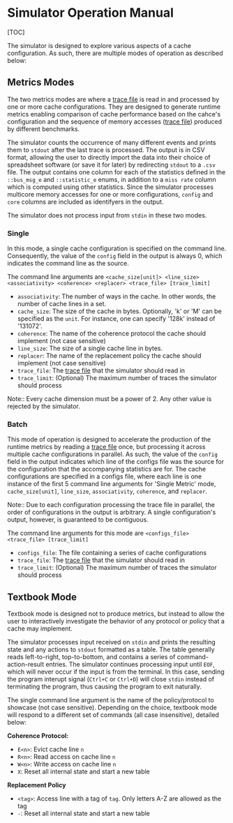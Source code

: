 # Simulator Operation Manual

[TOC]

The simulator is designed to explore various aspects of a cache configuration. As such, there are multiple modes of operation as described below:

## Metrics Modes

The two metrics modes are where a [trace file](docs/pages/templates.md) is read in and processed by one or more cache configurations. They are designed to generate runtime metrics enabling comparison of cache performance based on the cahce's configuration and the sequence of memory accesses ([trace file](docs/pages/templates.md)) produced by different benchmarks.

The simulator counts the occurrence of many different events and prints them to `stdout` after the last trace is processed. The output is in CSV format, allowing the user to directly import the data into their choice of spreadsheet software (or save it for later) by redirecting `stdout` to a `.csv` file. The output contains one column for each of the statistics defined in the `::bus_msg_e` and `::statistic_e` enums, in addition to a `miss rate` column which is computed using other statistics. Since the simulator processes multicore memory accesses for one or more configurations, `config` and `core` columns are included as identifyers in the output.

The simulator does not process input from `stdin` in these two modes.

### Single

In this mode, a single cache configuration is specified on the command line. Consequently, the value of the `config` field in the output is always 0, which indicates the command line as the source.

The command line arguments are `<cache_size[unit]> <line_size> <associativity> <coherence> <replacer> <trace_file> [trace_limit]`

- `associativity`: The number of ways in the cache. In other words, the number of cache lines in a set.
- `cache_size`: The size of the cache in bytes. Optionally, 'k' or 'M' can be specified as the `unit`. For instance, one can specify '128k' instead of '131072'.
- `coherence`: The name of the coherence protocol the cache should implement (not case sensitive)
- `line_size`: The size of a single cache line in bytes.
- `replacer`: The name of the replacement policy the cache should implement (not case sensitive)
- `trace_file`: The [trace file](docs/pages/templates.md) that the simulator should read in
- `trace_limit`: (Optional) The maximum number of traces the simulator should process

Note:: Every cache dimension must be a power of 2. Any other value is rejected by the simulator.

### Batch

This mode of operation is designed to accelerate the production of the runtime metrics by reading a [trace file](docs/pages/templates.md) once, but processing it across multiple cache configurations in parallel. As such, the value of the `config` field in the output indicates which line of the configs file was the source for the configuration that the accompanying statistics are for. The cache configurations are specified in a configs file, where each line is one instance of the first 5 command line arguments for 'Single Metric' mode, `cache_size[unit]`, `line_size`, `associativity`, `coherence`, and `replacer`.

Note:: Due to each configuration processing the trace file in parallel, the order of configurations in the output is arbitrary. A single configuration's output, however, is guaranteed to be contiguous.

The command line arguments for this mode are `<configs_file> <trace_file> [trace_limit]`

- `configs_file`: The file containing a series of cache configurations
- `trace_file`: The [trace file](docs/pages/templates.md) that the simulator should read in
- `trace_limit`: (Optional) The maximum number of traces the simulator should process

## Textbook Mode

Textbook mode is designed not to produce metrics, but instead to allow the user to interactively investigate the behavior of any protocol or policy that a cache may implement.

The simulator processes input received on `stdin` and prints the resulting state and any actions to `stdout` formatted as a table. The table generally reads left-to-right, top-to-bottom, and contains a series of command-action-result entries. The simulator continues processing input until `EOF`, which will never occur if the input is from the terminal. In this case, sending the program interupt signal (`Ctrl+C` or `Ctrl+D`) will close `stdin` instead of terminating the program, thus causing the program to exit naturally.

The single command line argument is the name of the policy/protocol to showcase (not case sensitive). Depending on the choice, textbook mode will respond to a different set of commands (all case insensitive), detailed below:

**Coherence Protocol:**

- `E<n>`: Evict cache line `n`
- `R<n>`: Read access on cache line `n`
- `W<n>`: Write access on cache line `n`
- `X`: Reset all internal state and start a new table

**Replacement Policy**

- `<tag>`: Access line with a tag of `tag`. Only letters A-Z are allowed as the tag
- `-`: Reset all internal state and start a new table
